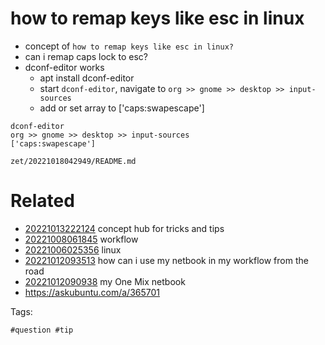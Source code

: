 # how to remap keys like esc in linux

- concept of `how to remap keys like esc in linux?`
- can i remap caps lock to esc?
- dconf-editor works
  - apt install dconf-editor
  - start `dconf-editor`, navigate to `org >> gnome >> desktop >> input-sources`
  - add or set array to ['caps:swapescape']

```
dconf-editor
org >> gnome >> desktop >> input-sources
['caps:swapescape']
```

` zet/20221018042949/README.md `

# Related

- [20221013222124](/zet/20221013222124/README.md) concept hub for tricks and tips
- [20221008061845](/zet/20221008061845/README.md) workflow
- [20221006025356](/zet/20221006025356/README.md) linux
- [20221012093513](/zet/20221012093513/README.md) how can i use my netbook in my workflow from the road
- [20221012090938](/zet/20221012090938/README.md) my One Mix netbook
- https://askubuntu.com/a/365701

Tags:

    #question #tip
